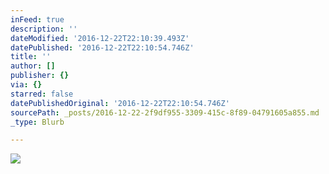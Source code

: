 ```yaml
---
inFeed: true
description: ''
dateModified: '2016-12-22T22:10:39.493Z'
datePublished: '2016-12-22T22:10:54.746Z'
title: ''
author: []
publisher: {}
via: {}
starred: false
datePublishedOriginal: '2016-12-22T22:10:54.746Z'
sourcePath: _posts/2016-12-22-2f9df955-3309-415c-8f89-04791605a855.md
_type: Blurb

---
```

![](https://the-grid-user-content.s3-us-west-2.amazonaws.com/3ad80b52-07fb-4bc6-b7b9-01939ea2bdb7.jpg)